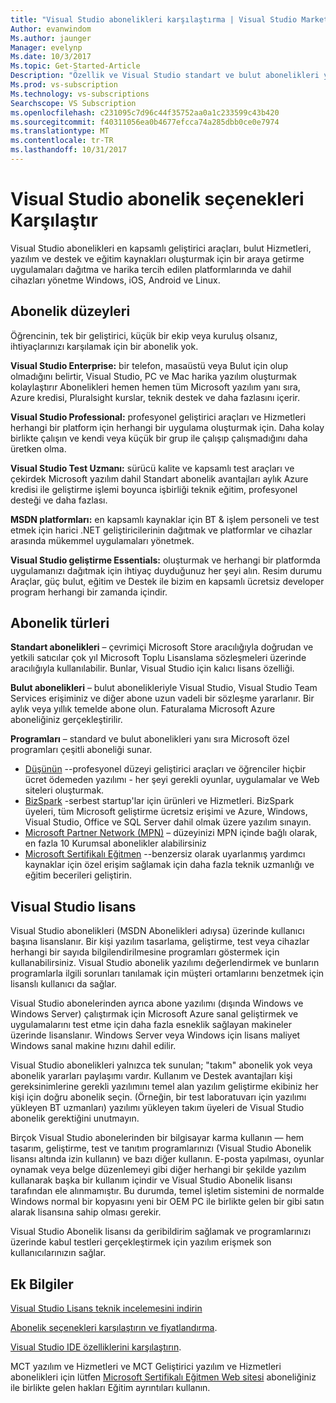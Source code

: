```yaml
---
title: "Visual Studio abonelikleri karşılaştırma | Visual Studio Market"
Author: evanwindom
Ms.author: jaunger
Manager: evelynp
Ms.date: 10/3/2017
Ms.topic: Get-Started-Article
Description: "Özellik ve Visual Studio standart ve bulut abonelikleri yararları"
Ms.prod: vs-subscription
Ms.technology: vs-subscriptions
Searchscope: VS Subscription
ms.openlocfilehash: c231095c7d96c44f35752aa0a1c233599c43b420
ms.sourcegitcommit: f40311056ea0b4677efcca74a285dbb0ce0e7974
ms.translationtype: MT
ms.contentlocale: tr-TR
ms.lasthandoff: 10/31/2017
---
```

# <a name="compare-visual-studio-subscription-options"></a>Visual Studio abonelik seçenekleri Karşılaştır

Visual Studio abonelikleri en kapsamlı geliştirici araçları, bulut Hizmetleri, yazılım ve destek ve eğitim kaynakları oluşturmak için bir araya getirme uygulamaları dağıtma ve harika tercih edilen platformlarında ve dahil cihazları yönetme Windows, iOS, Android ve Linux. 

## <a name="subscription-levels"></a>Abonelik düzeyleri
Öğrencinin, tek bir geliştirici, küçük bir ekip veya kuruluş olsanız, ihtiyaçlarınızı karşılamak için bir abonelik yok. 

**Visual Studio Enterprise:** bir telefon, masaüstü veya Bulut için olup olmadığını belirtir, Visual Studio, PC ve Mac harika yazılım oluşturmak kolaylaştırır Abonelikleri hemen hemen tüm Microsoft yazılım yanı sıra, Azure kredisi, Pluralsight kurslar, teknik destek ve daha fazlasını içerir.

**Visual Studio Professional:** profesyonel geliştirici araçları ve Hizmetleri herhangi bir platform için herhangi bir uygulama oluşturmak için. Daha kolay birlikte çalışın ve kendi veya küçük bir grup ile çalışıp çalışmadığını daha üretken olma.

**Visual Studio Test Uzmanı:** sürücü kalite ve kapsamlı test araçları ve çekirdek Microsoft yazılım dahil Standart abonelik avantajları aylık Azure kredisi ile geliştirme işlemi boyunca işbirliği teknik eğitim, profesyonel desteği ve daha fazlası.

**MSDN platformları:** en kapsamlı kaynaklar için BT & işlem personeli ve test etmek için harici .NET geliştiricilerinin dağıtmak ve platformlar ve cihazlar arasında mükemmel uygulamaları yönetmek.

**Visual Studio geliştirme Essentials:** oluşturmak ve herhangi bir platformda uygulamanızı dağıtmak için ihtiyaç duyduğunuz her şeyi alın. Resim durumu Araçlar, güç bulut, eğitim ve Destek ile bizim en kapsamlı ücretsiz developer program herhangi bir zamanda içindir.  

## <a name="subscription-types"></a>Abonelik türleri
**Standart abonelikleri** – çevrimiçi Microsoft Store aracılığıyla doğrudan ve yetkili satıcılar çok yıl Microsoft Toplu Lisanslama sözleşmeleri üzerinde aracılığıyla kullanılabilir.  Bunlar, Visual Studio için kalıcı lisans özelliği. 

**Bulut abonelikleri** – bulut abonelikleriyle Visual Studio, Visual Studio Team Services erişiminiz ve diğer abone uzun vadeli bir sözleşme yararlanır.  Bir aylık veya yıllık temelde abone olun. Faturalama Microsoft Azure aboneliğiniz gerçekleştirilir. 

**Programları** – standard ve bulut abonelikleri yanı sıra Microsoft özel programları çeşitli aboneliği sunar.

- [Düşünün](https://imagine.microsoft.com/en-us/about) --profesyonel düzeyi geliştirici araçları ve öğrenciler hiçbir ücret ödemeden yazılımı - her şeyi gerekli oyunlar, uygulamalar ve Web siteleri oluşturmak.
- [BizSpark](https://bizspark.microsoft.com/About/Offers) -serbest startup'lar için ürünleri ve Hizmetleri.  BizSpark üyeleri, tüm Microsoft geliştirme ücretsiz erişimi ve Azure, Windows, Visual Studio, Office ve SQL Server dahil olmak üzere yazılım sınayın. 
- [Microsoft Partner Network (MPN)](https://partner.microsoft.com/en-us) – düzeyinizi MPN içinde bağlı olarak, en fazla 10 Kurumsal abonelikler alabilirsiniz 
- [Microsoft Sertifikalı Eğitmen](https://www.microsoft.com/en-us/learning/mct-certification.aspx) --benzersiz olarak uyarlanmış yardımcı kaynaklar için özel erişim sağlamak için daha fazla teknik uzmanlığı ve eğitim becerileri geliştirin.

## <a name="visual-studio-licensing"></a>Visual Studio lisans
Visual Studio abonelikleri (MSDN Abonelikleri adıysa) üzerinde kullanıcı başına lisanslanır. Bir kişi yazılım tasarlama, geliştirme, test veya cihazlar herhangi bir sayıda bilgilendirilmesine programları göstermek için kullanabilirsiniz. Visual Studio abonelik yazılımı değerlendirmek ve bunların programlarla ilgili sorunları tanılamak için müşteri ortamlarını benzetmek için lisanslı kullanıcı da sağlar.

Visual Studio abonelerinden ayrıca abone yazılımı (dışında Windows ve Windows Server) çalıştırmak için Microsoft Azure sanal geliştirmek ve uygulamalarını test etme için daha fazla esneklik sağlayan makineler üzerinde lisanslanır. Windows Server veya Windows için lisans maliyet Windows sanal makine hızını dahil edilir.

Visual Studio abonelikleri yalnızca tek sunulan; "takım" abonelik yok veya abonelik yararları paylaşımı vardır.  Kullanım ve Destek avantajları kişi gereksinimlerine gerekli yazılımını temel alan yazılım geliştirme ekibiniz her kişi için doğru abonelik seçin. (Örneğin, bir test laboratuvarı için yazılımı yükleyen BT uzmanları) yazılımı yükleyen takım üyeleri de Visual Studio abonelik gerektiğini unutmayın. 

Birçok Visual Studio abonelerinden bir bilgisayar karma kullanın — hem tasarım, geliştirme, test ve tanıtım programlarınızı (Visual Studio Abonelik lisansı altında izin kullanın) ve bazı diğer kullanın. E-posta yapılması, oyunlar oynamak veya belge düzenlemeyi gibi diğer herhangi bir şekilde yazılım kullanarak başka bir kullanım içindir ve Visual Studio Abonelik lisansı tarafından ele alınmamıştır. Bu durumda, temel işletim sistemini de normalde Windows normal bir kopyasını yeni bir OEM PC ile birlikte gelen bir gibi satın alarak lisansına sahip olması gerekir.

Visual Studio Abonelik lisansı da geribildirim sağlamak ve programlarınızı üzerinde kabul testleri gerçekleştirmek için yazılım erişmek son kullanıcılarınızın sağlar.

## <a name="additional-information"></a>Ek Bilgiler
[Visual Studio Lisans teknik incelemesini indirin](https://www.microsoft.com/downloads/details.aspx?displaylang=en&FamilyID=2b1504e6-0bf1-46da-be0e-85cc792c6b9d)

[Abonelik seçenekleri karşılaştırın ve fiyatlandırma](https://www.visualstudio.com/pricing).

[Visual Studio IDE özelliklerini karşılaştırın](https://www.visualstudio.com/vs/compare/).

MCT yazılım ve Hizmetleri ve MCT Geliştirici yazılım ve Hizmetleri abonelikleri için lütfen [Microsoft Sertifikalı Eğitmen Web sitesi](https://www.microsoft.com/learning/en-us/mct-certification.aspx#item-ID0EFAAAAACA) aboneliğiniz ile birlikte gelen hakları Eğitim ayrıntıları kullanın.  